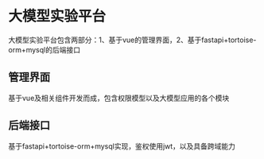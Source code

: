 # 大模型实验平台
大模型实验平台包含两部分：1、基于vue的管理界面，2、基于fastapi+tortoise-orm+mysql的后端接口
## 管理界面
基于vue及相关组件开发而成，包含权限模型以及大模型应用的各个模块

## 后端接口
基于fastapi+tortoise-orm+mysql实现，鉴权使用jwt，以及具备跨域能力